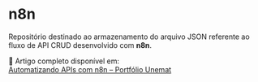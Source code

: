 # n8n

Repositório destinado ao armazenamento do arquivo JSON referente ao fluxo de API CRUD desenvolvido com **n8n**.

📄 Artigo completo disponível em:  
[Automatizando APIs com n8n – Portfólio Unemat](https://sites.google.com/unemat.br/portifolio/in%C3%ADcio/n8n?authuser=0)
